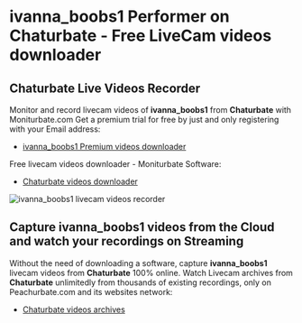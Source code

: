 # ivanna_boobs1 Performer on Chaturbate - Free LiveCam videos downloader

## Chaturbate Live Videos Recorder

Monitor and record livecam videos of **ivanna_boobs1** from **Chaturbate** with Moniturbate.com
Get a premium trial for free by just and only registering with your Email address:
* [ivanna_boobs1 Premium videos downloader](https://moniturbate.com/request-demo-licence-key.html)

Free livecam videos downloader - Moniturbate Software:
* [Chaturbate videos downloader](https://moniturbate.com/moniturbate-download-software.html)

![ivanna_boobs1 livecam videos recorder](https://peachurnet.com/templates/moniturbate-software.png)


## Capture ivanna_boobs1 videos from the Cloud and watch your recordings on Streaming

Without the need of downloading a software, capture **ivanna_boobs1** livecam videos from **Chaturbate** 100% online.
Watch Livecam archives from **Chaturbate** unlimitedly from thousands of existing recordings, only on Peachurbate.com and its websites network:
* [Chaturbate videos archives](https://peachurnet.com/)